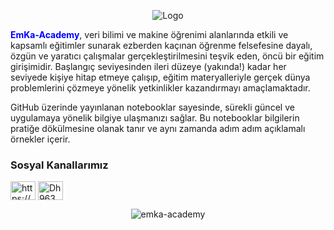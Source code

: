 <p align="center">
  <img src="https://user-images.githubusercontent.com/46622558/225779511-870684c3-7b6e-4776-a219-1d5f175b834d.png" alt="Logo"/>
</p>

<font color='blue'>**EmKa-Academy**</font>, veri bilimi ve makine öğrenimi alanlarında etkili ve kapsamlı eğitimler sunarak ezberden kaçınan öğrenme felsefesine dayalı, özgün ve yaratıcı çalışmalar gerçekleştirilmesini teşvik eden, öncü bir eğitim girişimidir. Başlangıç seviyesinden ileri düzeye (yakında!) kadar her seviyede kişiye hitap etmeye çalışıp, eğitim materyalleriyle gerçek dünya problemlerini çözmeye yönelik yetkinlikler kazandırmayı amaçlamaktadır.

GitHub üzerinde yayınlanan notebooklar sayesinde, sürekli güncel ve uygulamaya yönelik bilgiye ulaşmanızı sağlar. Bu notebooklar bilgilerin pratiğe dökülmesine olanak tanır ve aynı zamanda adım adım açıklamalı örnekler içerir.

### Sosyal Kanallarımız
<p align="left">
<a href="https://www.youtube.com/@emkaakademi/featured" target="blank"><img align="center" src="https://raw.githubusercontent.com/rahuldkjain/github-profile-readme-generator/master/src/images/icons/Social/youtube.svg" alt="https://www.youtube.com/@emkaakademi/featured" height="30" width="40" /></a>
<a href="https://discord.gg/Dh963Hh4vc" target="blank"><img align="center" src="https://raw.githubusercontent.com/rahuldkjain/github-profile-readme-generator/master/src/images/icons/Social/discord.svg" alt="Dh963Hh4vc" height="30" width="40" /></a>
</p>

<p align="center"> <img src="https://komarev.com/ghpvc/?username=emka-academy&label=G%C3%B6r%C3%BCnt%C3%BClenme&color=10b40e&style=plastic" alt="emka-academy" /> </p>
